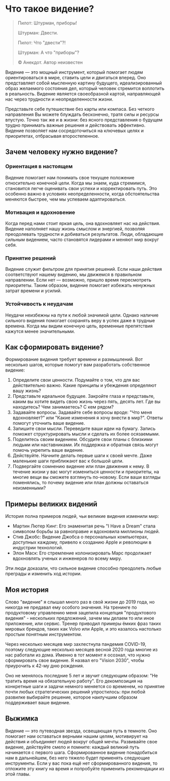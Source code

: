 # Что такое видение?

> Пилот: Штурман, приборы!
>
> Штурман: Двести.
>
> Пилот: Что "двести"?!
>
> Штурман: А что "приборы"?
>
> ©️ Анекдот. Автор неизвестен

Видение — это мощный инструмент, который помогает людям ориентироваться в мире, ставить цели и двигаться вперед. Оно представляет собой мысленную картину будущего, идеализированный образ желаемого состояния дел, который человек стремится воплотить в реальность. Видение является своеобразной картой, направляющей нас через трудности и неопределенности жизни.

Представьте себе путешествие без карты или компаса. Без четкого направления Вы можете блуждать бесконечно, тратя силы и ресурсы впустую. Точно так же и в жизни: без ясного представления о будущем трудно принимать важные решения и действовать эффективно. Видение позволяет нам сосредоточиться на ключевых целях и приоритетах, отбрасывая второстепенное.

## Зачем человеку нужно видение?

### Ориентация в настоящем

Видение помогает нам понимать свое текущее положение относительно конечной цели. Когда мы знаем, куда стремимся, становится легче оценивать свои успехи и корректировать путь. Это особенно важно в условиях неопределенности, когда обстоятельства меняются быстрее, чем мы успеваем адаптироваться.

### Мотивация и вдохновение

Когда перед нами стоит яркая цель, она вдохновляет нас на действия. Видение наполняет нашу жизнь смыслом и энергией, позволяя преодолевать трудности и добиваться результатов. Люди, обладающие сильным видением, часто становятся лидерами и меняют мир вокруг себя.

### Принятие решений

Видение служит фильтром для принятия решений. Если наши действия соответствуют нашему видению, мы движемся в правильном направлении. Если нет — возможно, пришло время пересмотреть приоритеты. Таким образом, видение помогает избежать ненужных затрат времени и усилий.

### Устойчивость к неудачам

Неудачи неизбежны на пути к любой значимой цели. Однако наличие сильного видения помогает сохранять веру в успех даже в трудные времена. Когда мы видим конечную цель, временные препятствия кажутся менее значительными.

## Как сформировать видение?

Формирование видения требует времени и размышлений. Вот несколько шагов, которые помогут вам разработать собственное видение:

1. Определите свои ценности. Подумайте о том, что для вас действительно важно. Какие принципы и убеждения определяют вашу жизнь?
2. Представьте идеальное будущее. Закройте глаза и представьте, каким вы хотите видеть свою жизнь через пять, десять лет. Где вы находитесь? Чем занимаетесь? С кем рядом?
3. Задавайте вопросы. Задавайте себе вопросы вроде: "Что меня вдохновляет?" или "Какие изменения я хочу внести в мир?". Ответы помогут уточнить ваше видение.
4. Запишите свои мысли. Переведите ваши идеи на бумагу. Запись поможет структурировать мысли и сделать их более осязаемыми.
5. Поделитесь своим видением. Обсудите свои планы с близкими людьми или наставниками. Их поддержка и обратная связь могут помочь укрепить ваше видение.
6. Действуйте. Начните делать первые шаги к своей мечте. Даже маленькие шаги приближают вас к большой цели.
7. Подвергайте сомнению видение или план движения к нему. В течение жизни у вас могут измениться ценности и приоритеты, на многие вещи вы сможете взглянуть по-новому. Если ваши взгляды поменялись, то почему видение или план должны оставаться неизменными?

## Примеры великих видений

История полна примеров людей, чьи великие видения изменили мир:

- Мартин Лютер Кинг: Его знаменитая речь "I Have a Dream" стала символом борьбы за равноправие и вдохновила миллионы людей.
- Стив Джобс: Видение Джобса о персональных компьютерах, доступных каждому, привело к созданию Apple и революции в индустрии технологий.
- Элон Маск: Его стремление колонизировать Марс продолжает вдохновлять ученых и инженеров по всему миру.

Эти люди доказали, что сильное видение способно преодолеть любые преграды и изменить ход истории.

## Моя история

Слово "видение" я слышал много раз в свой жизни до 2019 года, но никогда не предавал ему особого значения. На тренинге по продуктовому управлению меня зацепила концепция "продуктового видения" - нескольких предложений, зачем мы делаем то или иное приложение, или сервис. Тренер приводил примеры ёмких фраз таких мировых брендов, таких как Volvo или Apple, и это казалось настолько простым понятным инструментом.

Через несколько месяцев мир захлестнула пандемия COVID-19, поэтому следующие несколько месяцев весной 2020 года многие из нас работали из дома. Именно в тот момент я осознал, что нужно сформировать свое видение. Я назвал его "Vision 2030", чтобы приурочить к 42-му дню рождения.

Оно не менялось последние 5 лет и звучит следующим образом: "Не тратить время на обязательную работу". Его декомпозиция на конкретные шаги и задачи немного меняется со временем, но принятие почти любых стратегических решений упростилось: при любой развилке выбирайте решение, которое наилучшим образом поддерживает ваше видение.

## Выжимка

Видение — это путеводная звезда, освещающая путь в темноте. Оно помогает нам оставаться верными нашим целям, мотивирует на действия и объединяет людей вокруг общей мечты. Развивайте свое видение, действуйте смело и помните: каждый великий путь начинается с первого шага. Сформированное видение понадобиться нам в дальнейшем, без него тяжело будет применять следующие инструменты. Если у вас пока ещё нет сформированного видения, то отложите эту книгу на время и попробуйте применить рекомендации из этой главы.

